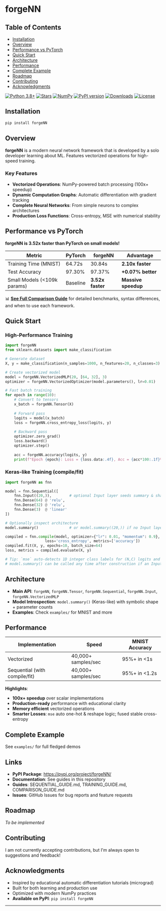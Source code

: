 # forgeNN

## Table of Contents

- [Installation](#Installation)
- [Overview](#Overview)
- [Performance vs PyTorch](#Performance-vs-PyTorch)
- [Quick Start](#Quick-Start)
- [Architecture](#Architecture)
- [Performance](#Performance)
- [Complete Example](#Complete-Example)
- [Roadmap](#Roadmap)
- [Contributing](#Contributing)
- [Acknowledgments](#Acknowledgments)

[![Python 3.8+](https://img.shields.io/badge/python-3.8+-blue.svg)](https://www.python.org/downloads/)
[![Stars](https://img.shields.io/github/stars/Savernish/forgeNN.svg?style=social&label=Stars)](https://github.com/Savernish/forgeNN)
[![NumPy](https://img.shields.io/badge/powered_by-NumPy-blue.svg)](https://numpy.org/)
[![PyPI version](https://img.shields.io/pypi/v/forgeNN.svg)](https://pypi.org/project/forgeNN/)
[![Downloads](https://img.shields.io/pypi/dm/forgeNN.svg)](https://pypi.org/project/forgeNN/)
[![License](https://img.shields.io/pypi/l/forgeNN.svg)](https://pypi.org/project/forgeNN/)

## Installation

```bash
pip install forgeNN
```

## Overview

**forgeNN** is a modern neural network framework that is developed by a solo developer learning about ML. Features vectorized operations for high-speed training.

### Key Features

- **Vectorized Operations**: NumPy-powered batch processing (100x+ speedup)
- **Dynamic Computation Graphs**: Automatic differentiation with gradient tracking
- **Complete Neural Networks**: From simple neurons to complex architectures
- **Production Loss Functions**: Cross-entropy, MSE with numerical stability

## Performance vs PyTorch

**forgeNN is 3.52x faster than PyTorch on small models!**

| Metric | PyTorch | forgeNN | Advantage |
|--------|---------|---------|-----------|
| Training Time (MNIST) | 64.72s | 30.84s | **2.10x faster** |
| Test Accuracy | 97.30% | 97.37% | **+0.07% better** |
| Small Models (<109k params) | Baseline | **3.52x faster** | **Massive speedup** |

📊 **[See Full Comparison Guide](COMPARISON_GUIDE.md)** for detailed benchmarks, syntax differences, and when to use each framework.


## Quick Start

### High-Performance Training

```python
import forgeNN
from sklearn.datasets import make_classification

# Generate dataset
X, y = make_classification(n_samples=1000, n_features=20, n_classes=3)

# Create vectorized model  
model = forgeNN.VectorizedMLP(20, [64, 32], 3)
optimizer = forgeNN.VectorizedOptimizer(model.parameters(), lr=0.01)

# Fast batch training
for epoch in range(10):
    # Convert to tensors
    x_batch = forgeNN.Tensor(X)
    
    # Forward pass
    logits = model(x_batch)
    loss = forgeNN.cross_entropy_loss(logits, y)
    
    # Backward pass
    optimizer.zero_grad()
    loss.backward()
    optimizer.step()
    
    acc = forgeNN.accuracy(logits, y)
    print(f"Epoch {epoch}: Loss = {loss.data:.4f}, Acc = {acc*100:.1f}%")
```

### Keras-like Training (compile/fit)

```python
import forgeNN as fnn

model = fnn.Sequential([
    fnn.Input((20,)),        # optional Input layer seeds summary & shapes
    fnn.Dense(64) @ 'relu',
    fnn.Dense(32) @ 'relu',
    fnn.Dense(3)  @ 'linear'
])

# Optionally inspect architecture
model.summary()              # or model.summary((20,)) if no Input layer

compiled = fnn.compile(model, optimizer={"lr": 0.01, "momentum": 0.9},
                  loss='cross_entropy', metrics=['accuracy'])
compiled.fit(X, y, epochs=10, batch_size=64)
loss, metrics = compiled.evaluate(X, y)

# Tip: `mse` auto-detects 1D integer class labels for (N,C) logits and one-hot encodes internally.
# model.summary() can be called any time after construction if an Input layer or input_shape is provided.
```

## Architecture

- **Main API**: `forgeNN`, `forgeNN.Tensor`, `forgeNN.Sequential`, `forgeNN.Input`, `forgeNN.VectorizedMLP`
- **Model Introspection**: `model.summary()` (Keras-like) with symbolic shape + parameter counts
- **Examples**: Check `examples/` for MNIST and more

## Performance

| Implementation | Speed | MNIST Accuracy |
|---------------|-------|----------------|
| Vectorized | 40,000+ samples/sec | 95%+ in <1s |
| Sequential (with compile/fit) | 40,000+ samples/sec | 95%+ in <1.2s |

**Highlights**:
- **100x+ speedup** over scalar implementations
- **Production-ready** performance with educational clarity
- **Memory efficient** vectorized operations
- **Smarter Losses**: `mse` auto one-hot & reshape logic; fused stable cross-entropy

## Complete Example

See `examples/` for full fledged demos

## Links

- **PyPI Package**: https://pypi.org/project/forgeNN/
- **Documentation**: See guides in this repository
- **Guides**: SEQUENTIAL_GUIDE.md, TRAINING_GUIDE.md, COMPARISON_GUIDE.md
- **Issues**: GitHub Issues for bug reports and feature requests

## Roadmap

_To be implemented_

## Contributing

I am not currently accepting contributions, but I'm always open to suggestions and feedback!

## Acknowledgments

- Inspired by educational automatic differentiation tutorials (micrograd)
- Built for both learning and production use
- Optimized with modern NumPy practices
- **Available on PyPI**: `pip install forgeNN`

---
